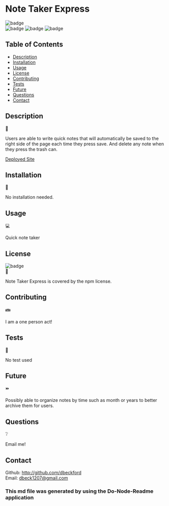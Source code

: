 # Note Taker Express

  ![badge](https://img.shields.io/badge/license-npm-brightgreen) </br>
  ![badge](https://img.shields.io/github/repo-size/derekBeckford/note-taker-express)
![badge](https://img.shields.io/github/languages/top/derekBeckford/note-taker-express)
![badge](https://img.shields.io/github/last-commit/derekBeckford/note-taker-express)

  ## Table of Contents 

  - [Description](#description)
  - [Installation](#installation)
  - [Usage](#usage)
  - [License](#license)
  - [Contributing](#contributing)
  - [Tests](#tests)
  - [Future](#future)
  - [Questions](#questions)
  - [Contact](#contact)

  ## Description   
  📝
  
  Users are able to write quick notes that will automatically be saved to the right side of the page each time they press save. And delete any note when they press the trash can. 

[Deployed Site](https://hidden-reaches-69870.herokuapp.com/)

  ## Installation 
  🔽
  
  No installation needed.

  ## Usage 
  💻
  
  Quick note taker

  ##  License 
  ![badge](https://img.shields.io/badge/license-npm-brightgreen) </br>
  📎
  
  Note Taker Express is covered by the npm license.
  
  ## Contributing 
  👪
  
  I am a one person act!

  ## Tests  
  📝
  
  No test used
  
  ## Future  
  ⏩
  
  Possibly able to organize notes by time such as month or years to better archive them for users. 

  ## Questions  
  ❔
  
  Email me!
  
  ## Contact
  Github: http://github.com/dbeckford </br>
  Email: dbeck1207@gmail.com


  ### This md file was generated by using the Do-Node-Readme application
